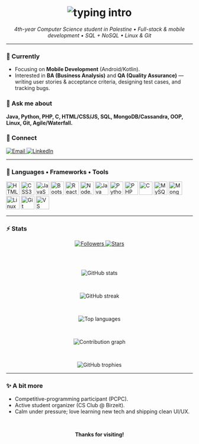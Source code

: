 <!-- PROFILE README for Deema Abu Nimeh -->

<h1 align="center">
  <img src="https://readme-typing-svg.demolab.com?font=Baloo+2&size=42&duration=2500&pause=400&color=8B5CF6&center=true&vCenter=true&repeat=false&width=900&lines=Hi+There!+%F0%9F%91%8B;I'm+Deema+Abu+Nimeh" alt="typing intro" />
</h1>

<p align="center">
  <em>4th-year Computer Science student in Palestine • Full-stack & mobile development • SQL + NoSQL • Linux & Git</em>
</p>

---

### 🌱 Currently
- Focusing on **Mobile Development** (Android/Kotlin).
- Interested in **BA (Business Analysis)** and **QA (Quality Assurance)** — writing user stories & acceptance criteria, designing test cases, and tracking bugs.

### 💬 Ask me about
**Java, Python, PHP, C, HTML/CSS/JS, SQL, MongoDB/Cassandra, OOP, Linux, Git, Agile/Waterfall.**

### 🤝 Connect
<p>
  <a href="mailto:deemaabed.16@gmail.com">
    <img alt="Email" src="https://img.shields.io/badge/Gmail-deemaabed.16%40gmail.com-8b5cf6?style=for-the-badge&logo=gmail&logoColor=white">
  </a>
  <a href="https://www.linkedin.com/in/deema-abu-nimeh-547a17276">
    <img alt="LinkedIn" src="https://img.shields.io/badge/LinkedIn-Deema%20Abu%20Nimeh-8b5cf6?style=for-the-badge&logo=linkedin&logoColor=white">
  </a>
</p>

---

### 🧰 Languages • Frameworks • Tools
<p>
  <img src="https://cdn.jsdelivr.net/gh/devicons/devicon/icons/html5/html5-original.svg" height="36" alt="HTML5"/>
  <img src="https://cdn.jsdelivr.net/gh/devicons/devicon/icons/css3/css3-original.svg" height="36" alt="CSS3"/>
  <img src="https://cdn.jsdelivr.net/gh/devicons/devicon/icons/javascript/javascript-original.svg" height="36" alt="JavaScript"/>
  <img src="https://cdn.jsdelivr.net/gh/devicons/devicon/icons/bootstrap/bootstrap-original.svg" height="36" alt="Bootstrap"/>
  <img src="https://cdn.jsdelivr.net/gh/devicons/devicon/icons/react/react-original.svg" height="36" alt="React"/>
  <img src="https://cdn.jsdelivr.net/gh/devicons/devicon/icons/nodejs/nodejs-original.svg" height="36" alt="Node.js"/>
  <img src="https://cdn.jsdelivr.net/gh/devicons/devicon/icons/java/java-original.svg" height="36" alt="Java"/>
  <img src="https://cdn.jsdelivr.net/gh/devicons/devicon/icons/python/python-original.svg" height="36" alt="Python"/>
  <img src="https://cdn.jsdelivr.net/gh/devicons/devicon/icons/php/php-original.svg" height="36" alt="PHP"/>
  <img src="https://cdn.jsdelivr.net/gh/devicons/devicon/icons/c/c-original.svg" height="36" alt="C"/>
  <img src="https://cdn.jsdelivr.net/gh/devicons/devicon/icons/mysql/mysql-original.svg" height="36" alt="MySQL"/>
  <img src="https://cdn.jsdelivr.net/gh/devicons/devicon/icons/mongodb/mongodb-original.svg" height="36" alt="MongoDB"/>
  <img src="https://cdn.jsdelivr.net/gh/devicons/devicon/icons/linux/linux-original.svg" height="36" alt="Linux"/>
  <img src="https://cdn.jsdelivr.net/gh/devicons/devicon/icons/git/git-original.svg" height="36" alt="Git"/>
  <img src="https://cdn.jsdelivr.net/gh/devicons/devicon/icons/vscode/vscode-original.svg" height="36" alt="VS Code"/>
</p>

---

### ⚡ Stats
<div align="center">

<!-- Quick glance -->
<a href="https://github.com/DeemaAbuNimeh?tab=followers">
  <img src="https://img.shields.io/github/followers/DeemaAbuNimeh?logo=github&style=flat&color=8b5cf6" alt="Followers"/>
</a>
<a href="https://github.com/DeemaAbuNimeh?tab=stars">
  <img src="https://img.shields.io/github/stars/DeemaAbuNimeh?affiliations=OWNER%2CCOLLABORATOR&style=flat&color=8b5cf6" alt="Stars"/>
</a>

<br/><br/>

<!-- GitHub Stats -->
<img
  src="https://github-readme-stats.vercel.app/api?username=DeemaAbuNimeh&show_icons=true&hide_border=true&title_color=8b5cf6&icon_color=8b5cf6&text_color=333333&bg_color=ffffff"
  alt="GitHub stats"
/>

<br/>

<!-- Streak -->
<img
  src="https://streak-stats.demolab.com?user=DeemaAbuNimeh&hide_border=true&ring=8B5CF6&fire=8B5CF6&currStreakNum=333333&sideNums=333333&currStreakLabel=8B5CF6&sideLabels=8B5CF6&dates=6b7280&background=FFFFFF"
  alt="GitHub streak"
/>

<br/>

<!-- Most Used Languages -->
<img
  src="https://github-readme-stats.vercel.app/api/top-langs/?username=DeemaAbuNimeh&layout=compact&hide_border=true&title_color=8b5cf6&text_color=333333&bg_color=ffffff"
  alt="Top languages"
/>

<br/>

<!-- Activity Graph -->
<img
  src="https://github-readme-activity-graph.vercel.app/graph?username=DeemaAbuNimeh&bg_color=ffffff&color=333333&line=8B5CF6&point=8B5CF6&area=true&hide_border=true"
  alt="Contribution graph"
/>

<br/>

<!-- Trophies -->
<img
  src="https://github-profile-trophy.vercel.app/?username=DeemaAbuNimeh&theme=flat&no-frame=true&no-bg=true&column=6"
  alt="GitHub trophies"
/>

</div>

---

### ✨ A bit more
- Competitive-programming participant (PCPC).
- Active student organizer (CS Club @ Birzeit).
- Calm under pressure; love learning new tech and shipping clean UI/UX.

<br/>

<p align="center">
  <b>Thanks for visiting!</b>
</p>
